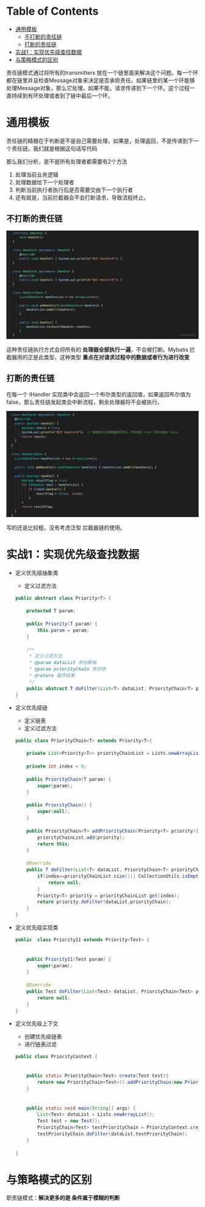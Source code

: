 # Table of Contents

* [通用模板](#通用模板)
  * [不打断的责任链](#不打断的责任链)
  * [打断的责任链](#打断的责任链)
* [实战1：实现优先级查找数据](#实战1实现优先级查找数据)
* [与策略模式的区别](#与策略模式的区别)


责任链模式通过将所有的transmitters 放在一个链里面来解决这个问题。每一个环都在链里并且检查Message对象来决定是否承担责任。如果链里的某一个环能够处理Message对象，那么它处理。如果不能，请求传递到下一个环。这个过程一直持续到有环处理或者到了链中最后一个环。



# 通用模板

责任链的精髓在于判断是不是自己需要处理，如果是，处理返回，不是传递到下一个责任链。我们就是根据这句话写代码

那么我们分析，是不是所有处理者都需要有2个方法

1. 处理当前业务逻辑
2. 处理数据给下一个处理者
3. 判断当前执行者执行后是否需要交由下一个执行者
4. 还有就是，当前拦截器会不会打断请求，导致流程终止。



## 不打断的责任链

![](.images/f83271991c3e407aa89207cad957e2fa_tplv-k3u1fbpfcp-zoom-in-crop-mark_3024_0_0_0.png)

这种责任链执行方式会将所有的 **处理器全部执行一遍**，不会被打断。Mybatis 拦截器用的正是此类型，这种类型 **重点在对请求过程中的数据或者行为进行改变**

## 打断的责任链

在每一个 IHandler 实现类中会返回一个布尔类型的返回值，如果返回布尔值为 false，那么责任链发起类会中断流程，剩余处理器将不会被执行。

![image-20220902222409093](.images/image-20220902222409093.png)





写的还是比较粗，没有考虑泛型 拦截器链的使用。






# 实战1：实现优先级查找数据



+ 定义优先级抽象类

  + 定义过滤方法

  ```java
  public abstract class Priority<T> {
  
      protected T param;
  
      public Priority(T param) {
          this.param = param;
      }
  
      /**
       * 定义过滤方法
       * @param dataList 原始数据
       * @param priorityChain 责任链
       * @return 最终结果
       */
      public abstract T doFilter(List<T> dataList, PriorityChain<T> priorityChain);
  }
  ```

  

+ 定义优先级链

  + 定义链表
  + 定义过滤方法

  ```java
  public class PriorityChain<T> extends Priority<T>{
  
      private List<Priority<T>> priorityChainList = Lists.newArrayList();
  
      private int index = 0;
  
      public PriorityChain(T param) {
          super(param);
      }
  
      public PriorityChain() {
          super(null);
      }
  
      public PriorityChain<T> addPriorityChain(Priority<T> priority){
          priorityChainList.add(priority);
          return this;
      }
  
      @Override
      public T doFilter(List<T> dataList, PriorityChain<T> priorityChain) {
          if(index==priorityChainList.size()|| CollectionUtils.isEmpty(dataList)){
              return null;
          }
          Priority<T> priority = priorityChainList.get(index);
          return priority.doFilter(dataList,priorityChain);
      }
  }
  ```

  

+ 定义优先级实现类

  ```java
  public  class Priority11 extends Priority<Test> {
  
  
      public Priority11(Test param) {
          super(param);
      }
  
      @Override
      public Test doFilter(List<Test> dataList, PriorityChain<Test> priorityChain) {
          return null;
      }
  }
  
  ```

  

+ 定义优先级上下文

  + 创建优先级链表
  + 进行链表过滤

  ```java
  public class PriorityContext {
  
  
      public static PriorityChain<Test> create(Test test){
          return new PriorityChain<Test>().addPriorityChain(new Priority11(test));
      }
  
  
      public static void main(String[] args) {
          List<Test> dataList = Lists.newArrayList();
          Test test = new Test();
          PriorityChain<Test> testPriorityChain = PriorityContext.create(test);
          testPriorityChain.doFilter(dataList,testPriorityChain);
      }
  
  }
  
  ```

  



# 与策略模式的区别

职责链模式：**解决更多的是 条件属于模糊的判断**
